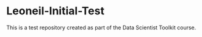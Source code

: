 # Leoneil-Initial-Test
This is a test repository created as part of the Data Scientist Toolkit course.
